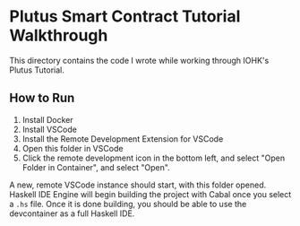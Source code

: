 # Plutus Smart Contract Tutorial Walkthrough

This directory contains the code I wrote while working through IOHK's Plutus Tutorial.

## How to Run
1. Install Docker
2. Install VSCode
3. Install the Remote Development Extension for VSCode
4. Open this folder in VSCode
5. Click the remote development icon in the bottom left, and select "Open Folder in Container", and select "Open".

A new, remote VSCode instance should start, with this folder opened. Haskell IDE Engine will begin building the project with Cabal once you select a `.hs` file. Once it is done building, you should be able to use the devcontainer as a full Haskell IDE.

